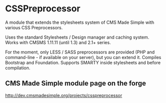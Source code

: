 CSSPreprocessor
===============

A module that extends the stylesheets system of CMS Made Simple with various CSS Preprocessors.

Uses the standard Stylesheets / Design manager and caching system. Works with CMSMS 1.11.11 (until 1.3) and 2.1+ series.

For the moment, only LESS / SASS preprocessors are provided (PHP and command-line - if available on your server), but you can extend it. Compiles Bootstrap and Foundation.
Supports SMARTY inside stylesheets and before compilation.

CMS Made Simple module page on the forge
----------------------------------------
http://dev.cmsmadesimple.org/projects/csspreprocessor

